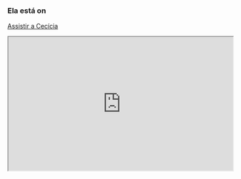 ### Ela está on

[Assistir a Cecícia](https://giant-goose-57.loca.lt)

<iframe
  src="https://giant-goose-57.loca.lt"
  style="width:100%; height:300px;"
></iframe>


